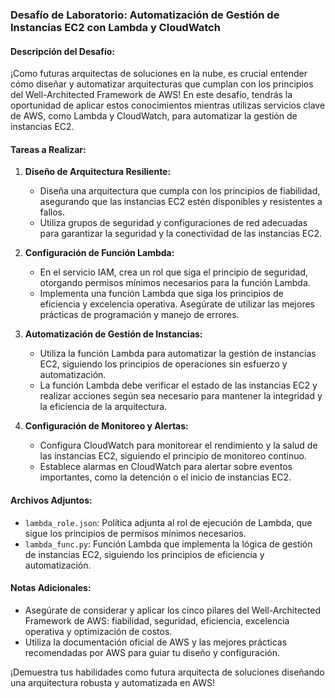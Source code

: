 ### Desafío de Laboratorio: Automatización de Gestión de Instancias EC2 con Lambda y CloudWatch

#### Descripción del Desafío:
¡Como futuras arquitectas de soluciones en la nube, es crucial entender cómo diseñar y automatizar arquitecturas que cumplan con los principios del Well-Architected Framework de AWS! En este desafío, tendrás la oportunidad de aplicar estos conocimientos mientras utilizas servicios clave de AWS, como Lambda y CloudWatch, para automatizar la gestión de instancias EC2.

#### Tareas a Realizar:
1. **Diseño de Arquitectura Resiliente:**
   - Diseña una arquitectura que cumpla con los principios de fiabilidad, asegurando que las instancias EC2 estén disponibles y resistentes a fallos.
   - Utiliza grupos de seguridad y configuraciones de red adecuadas para garantizar la seguridad y la conectividad de las instancias EC2.

2. **Configuración de Función Lambda:**
   - En el servicio IAM, crea un rol que siga el principio de seguridad, otorgando permisos mínimos necesarios para la función Lambda.
   - Implementa una función Lambda que siga los principios de eficiencia y excelencia operativa. Asegúrate de utilizar las mejores prácticas de programación y manejo de errores.

3. **Automatización de Gestión de Instancias:**
   - Utiliza la función Lambda para automatizar la gestión de instancias EC2, siguiendo los principios de operaciones sin esfuerzo y automatización.
   - La función Lambda debe verificar el estado de las instancias EC2 y realizar acciones según sea necesario para mantener la integridad y la eficiencia de la arquitectura.

4. **Configuración de Monitoreo y Alertas:**
   - Configura CloudWatch para monitorear el rendimiento y la salud de las instancias EC2, siguiendo el principio de monitoreo continuo.
   - Establece alarmas en CloudWatch para alertar sobre eventos importantes, como la detención o el inicio de instancias EC2.

#### Archivos Adjuntos:
- `lambda_role.json`: Política adjunta al rol de ejecución de Lambda, que sigue los principios de permisos mínimos necesarios.
- `lambda_func.py`: Función Lambda que implementa la lógica de gestión de instancias EC2, siguiendo los principios de eficiencia y automatización.

#### Notas Adicionales:
- Asegúrate de considerar y aplicar los cinco pilares del Well-Architected Framework de AWS: fiabilidad, seguridad, eficiencia, excelencia operativa y optimización de costos.
- Utiliza la documentación oficial de AWS y las mejores prácticas recomendadas por AWS para guiar tu diseño y configuración.

¡Demuestra tus habilidades como futura arquitecta de soluciones diseñando una arquitectura robusta y automatizada en AWS!
